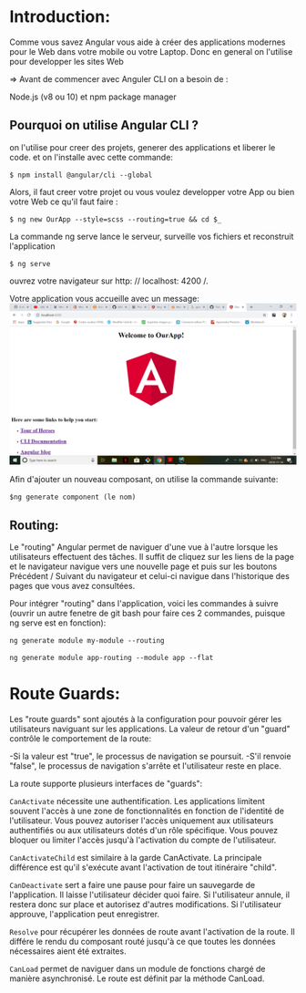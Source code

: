 # Introduction:

Comme vous savez Angular vous aide à créer des applications modernes pour le Web dans votre mobile ou votre Laptop. Donc en general on l'utilise pour developper les sites Web

=> Avant de commencer avec Anguler CLI on a besoin de :

Node.js (v8 ou 10) et npm package manager 

## Pourquoi on utilise Angular CLI ?

on l'utilise pour creer des projets, generer des applications et liberer le code.
et on l'installe avec cette commande:

```
$ npm install @angular/cli --global
```
Alors, il faut creer votre projet ou vous voulez developper votre App ou bien votre Web ce qu'il faut faire :

```
$ ng new OurApp --style=scss --routing=true && cd $_
```
La commande ng serve lance le serveur, surveille vos fichiers et reconstruit l'application

```
$ ng serve
```

ouvrez votre navigateur sur http: // localhost: 4200 /.

Votre application vous accueille avec un message:
![Alt.tag](angu.png)


Afin d'ajouter un nouveau composant, on utilise la commande suivante:
```
$ng generate component (le nom)
```

## Routing:

Le "routing" Angular permet de naviguer d'une vue à l'autre lorsque les utilisateurs effectuent des tâches. 
Il suffit de cliquez sur les liens de la page et le navigateur navigue vers une nouvelle page et puis sur les boutons Précédent / Suivant du navigateur et celui-ci navigue dans l'historique des pages que vous avez consultées.

Pour intégrer "routing" dans l'application, voici les commandes à suivre (ouvrir un autre fenetre de git bash pour faire ces 2 commandes, puisque ng serve est en fonction):

```
ng generate module my-module --routing
```

```
ng generate module app-routing --module app --flat
```
# Route Guards:

Les "route guards" sont ajoutés à la configuration pour pouvoir gérer les utilisateurs naviguant sur les applications. La valeur de retour d'un "guard" contrôle le comportement de la route:

-Si la valeur est "true", le processus de navigation se poursuit.
-S'il renvoie "false", le processus de navigation s'arrête et l'utilisateur reste en place. 

La route supporte plusieurs interfaces de "guards":

```CanActivate``` nécessite une authentification.
Les applications limitent souvent l'accès à une zone de fonctionnalités en fonction de l'identité de l'utilisateur. Vous pouvez autoriser l'accès uniquement aux utilisateurs authentifiés ou aux utilisateurs dotés d'un rôle spécifique. Vous pouvez bloquer ou limiter l'accès jusqu'à l'activation du compte de l'utilisateur.

```CanActivateChild``` est similaire à la garde CanActivate. La principale différence est qu'il s'exécute avant l'activation de tout itinéraire "child". 

```CanDeactivate``` sert a faire une pause pour faire un sauvegarde de l'application. Il laisse l'utilisateur décider quoi faire. Si l'utilisateur annule, il restera donc sur place et autorisez d'autres modifications. Si l'utilisateur approuve, l'application peut enregistrer.

```Resolve``` pour récupérer les données de route avant l'activation de la route. Il différe le rendu du composant routé jusqu'à ce que toutes les données nécessaires aient été extraites.

```CanLoad``` permet de naviguer dans un module de fonctions chargé de manière asynchronisé. Le route est définit par la méthode CanLoad.

